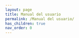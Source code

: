 ```yaml
---
layout: page
title: Manual del usuario
permalink: /Manual del usuario/
has_children: true
nav_order: 0
---
```


